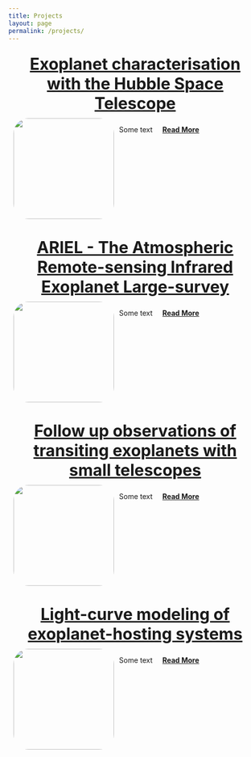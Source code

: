 ```yaml
---
title: Projects
layout: page
permalink: /projects/
---
```

<style>
.item1 { grid-column-start: 1; grid-column-end: 3; grid-row-start: 1; grid-row-end: 1; font-size: 30px;}
.item2 { grid-column-start: 1; grid-column-end: 2; grid-row-start: 2; grid-row-end: 4;}
.item3 { grid-column-start: 2; grid-column-end: 3; grid-row-start: 2; grid-row-end: 3;}
.grid-container {
  display: grid;
  grid-template-columns: 200px 1fr;
  grid-gap: 10px;
  padding: 10px;
}
.roundrect {border-radius: 30px;}
</style>

<div class="grid-container">
  <div class="item1" style="text-align:center">
  <a href="{{ site.url }}{{ site.baseurl }}/projects/hstexoplanets/"><font size="6"><b>Exoplanet characterisation with the Hubble Space Telescope</b></font></a>
  </div>
  <div class="item2">
  <a href="{{ site.url }}{{ site.baseurl }}/projects/hstexoplanets/"> <img class="roundrect" src="{{ site.urlimg }}/hstexoplanets.jpg" width="200" height="200"></a>
  </div>
  <div class="item3">
  <p align="justify">Some text &nbsp; &nbsp; <a href="{{ site.url }}{{ site.baseurl }}/projects/hstexoplanets/"><b> Read More </b></a></p>
  </div>
</div>
<br>

<div class="grid-container">
  <div class="item1" style="text-align:center">
  <a href="{{ site.url }}{{ site.baseurl }}/projects/ariel/"><font size="6"><b>ARIEL - The Atmospheric Remote-sensing Infrared Exoplanet Large-survey</b></font></a>
  </div>
  <div class="item2">
  <a href="{{ site.url }}{{ site.baseurl }}/projects/ariel/"> <img class="roundrect" src="{{ site.urlimg }}/ariel.jpg" width="200" height="200"></a>
  </div>
  <div class="item3">
  <p align="justify">Some text &nbsp; &nbsp; <a href="{{ site.url }}{{ site.baseurl }}/projects/ariel/"><b> Read More </b></a></p>
  </div>
</div>
<br>

<div class="grid-container">
  <div class="item1" style="text-align:center">
  <a href="{{ site.url }}{{ site.baseurl }}/projects/followup/"><font size="6"><b>Follow up observations of transiting exoplanets with small telescopes</b></font></a>
  </div>
  <div class="item2">
  <a href="{{ site.url }}{{ site.baseurl }}/projects/followup/"> <img class="roundrect" src="{{ site.urlimg }}/followup.jpg" width="200" height="200"></a>
  </div>
  <div class="item3">
  <p align="justify">Some text &nbsp; &nbsp; <a href="{{ site.url }}{{ site.baseurl }}/projects/followup/"><b> Read More </b></a></p>
  </div>
</div>
<br>

<div class="grid-container">
  <div class="item1" style="text-align:center">
  <a href="{{ site.url }}{{ site.baseurl }}/projects/lcmodelling/"><font size="6"><b>Light-curve modeling of exoplanet-hosting systems</b></font></a>
  </div>
  <div class="item2">
  <a href="{{ site.url }}{{ site.baseurl }}/projects/lcmodelling/"> <img class="roundrect" src="{{ site.urlimg }}/lcmodelling.jpg" width="200" height="200"></a>
  </div>
  <div class="item3">
  <p align="justify">Some text &nbsp; &nbsp; <a href="{{ site.url }}{{ site.baseurl }}/projects/lcmodelling/"><b> Read More </b></a></p>
  </div>
</div>
<br>